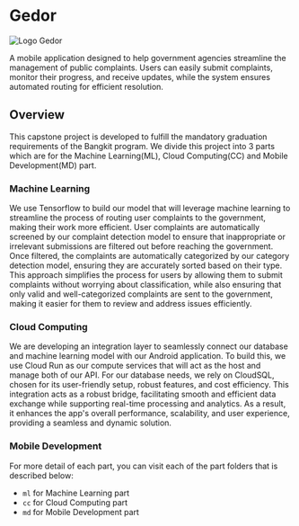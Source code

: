 # Gedor
![Logo Gedor](https://i.ibb.co.com/rvtPs0S/Logo-fix-GEDOR-2.png "Logo Gedor")

A mobile application designed to help government agencies streamline the management of public complaints. Users can easily submit complaints, monitor their progress, and receive updates, while the system ensures automated routing for efficient resolution.

## Overview
This capstone project is developed to fulfill the mandatory graduation requirements of the Bangkit program. 
We divide this project into 3 parts which are for the Machine Learning(ML), Cloud Computing(CC) and Mobile Development(MD) part. 

### Machine Learning

We use Tensorflow to build our model that will leverage machine learning to streamline the process of routing user complaints to the government, making their work more efficient. User complaints are automatically screened by our complaint detection model to ensure that inappropriate or irrelevant submissions are filtered out before reaching the government. Once filtered, the complaints are automatically categorized by our category detection model, ensuring they are accurately sorted based on their type. This approach simplifies the process for users by allowing them to submit complaints without worrying about classification, while also ensuring that only valid and well-categorized complaints are sent to the government, making it easier for them to review and address issues efficiently.

### Cloud Computing

We are developing an integration layer to seamlessly connect our database and machine learning model with our Android application. To build this, we use Cloud Run as our compute services that will act as the host and manage both of our API. For our database needs, we rely on CloudSQL, chosen for its user-friendly setup, robust features, and cost efficiency. This integration acts as a robust bridge, facilitating smooth and efficient data exchange while supporting real-time processing and analytics. As a result, it enhances the app's overall performance, scalability, and user experience, providing a seamless and dynamic solution.

### Mobile Development

For more detail of each part, you can visit each of the part folders that is described below:
- `ml` for Machine Learning part
- `cc` for Cloud Computing part
- `md` for Mobile Development part